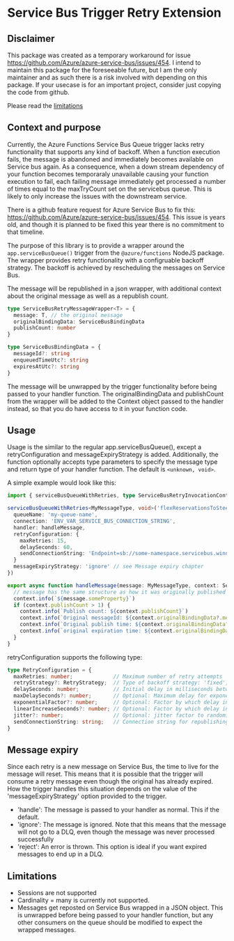 # Service Bus Trigger Retry Extension

## Disclaimer
This package was created as a temporary workaround for issue https://github.com/Azure/azure-service-bus/issues/454. I intend to maintain this package for the foreseeable future, but I am the only maintainer and as such there is a risk involved with depending on this package. If your usecase is for an important project, consider just copying the code from github.

Please read the [limitations](#limitations)

## Context and purpose
Currently, the Azure Functions Service Bus Queue trigger lacks retry functionality that supports any kind of backoff. 
When a function execution fails, the message is abandoned and immediately becomes available on Service bus again. As a consequence, when a down stream dependency of your function becomes temporaraly unavailable causing your function execution to fail, each failing message immediately get processed a number of times equal to the maxTryCount set on the servicebus queue. This is likely to only increase the issues with the downstream service.

There is a github feature request for Azure Service Bus to fix this: https://github.com/Azure/azure-service-bus/issues/454. This issue is years old, and though it is planned to be fixed this year there is no commitment to that timeline.

The purpose of this library is to provide a wrapper around the ```app.serviceBusQueue()``` trigger from the ```@azure/functions``` NodeJS package. The wrapper provides retry functionality with a configruable backoff strategy. The backoff is achieved by rescheduling the messages on Service Bus. 

The message will be republished in a json wrapper, with additional context about the original message as well as a republish count.

```typescript
type ServiceBusRetryMessageWrapper<T> = {
  message: T, // the original message
  originalBindingData: ServiceBusBindingData
  publishCount: number
}

type ServiceBusBindingData = {
  messageId?: string
  enqueuedTimeUtc?: string
  expiresAtUtc?: string
}
```

The message will be unwrapped by the trigger functionality before being passed to your handler function. The originalBindingData and publishCount from the wrapper will be added to the Context object passed to the handler instead, so that you do have access to it in your function code. 

## Usage
Usage is the similar to the regular app.serviceBusQueue(), except a retryConfiguration and messageExpiryStrategy is added. Additionally, the function optionally accepts type parameters to specify the message type and return type of your handler function. The default is `<unknown, void>`.

A simple example would look like this:

```typescript
import { serviceBusQueueWithRetries, type ServiceBusRetryInvocationContext } from '@joost_lambregts/azure-functions-servicebus-retries'

serviceBusQueueWithRetries<MyMessageType, void>('flexReservationsToSteeringbox', {
  queueName: 'my-queue-name',
  connection: 'ENV_VAR_SERVICE_BUS_CONNECTION_STRING',
  handler: handleMessage,
  retryConfiguration: {
    maxRetries: 15,
    delaySeconds: 60,
    sendConnectionString: 'Endpoint=sb://some-namespace.servicebus.windows.net/;SharedAccessKeyName=send;SharedAccessKey=some-key;EntityPath=some-queue',
  }
  messageExpiryStrategy: 'ignore' // see Message expiry chapter
})

export async function handleMessage(message: MyMessageType, context: ServiceBusRetryInvocationContext): Promise<void> {
  // message has the same structure as how it was originally published to servive bus
  context.info(`${message.someProperty}`)
  if (context.publishCount > 1) {
    context.info(`Publish count: ${context.publishCount}`)
    context.info(`Original messageId: ${context.originalBindingData?.messageId}`)
    context.info(`Original publish time: ${context.originalBindingData?.enqueuedTimeUtc}`)
    context.info(`original expiration time: ${context.originalBindingData?.expiresAtUtc}`)
  }
}
```

retryConfiguration supports the following type:

``` typescript
type RetryConfiguration = {
  maxRetries: number;             // Maximum number of retry attempts
  retryStrategy?: RetryStrategy;  // Type of backoff strategy: 'fixed', 'linear' or 'exponential' (default: 'fixed')
  delaySeconds: number;           // Initial delay in milliseconds between retries (for both strategies)
  maxDelaySeconds?: number;       // Optional: Maximum delay for exponential backoff (to avoid too long waits)
  exponentialFactor?: number;     // Optional: Factor by which delay increases for exponential backoff (default: 2)
  linearIncreaseSeconds?: number; // Optional: Factor by which delay increases for linear backoff
  jitter?: number;                // Optional: jitter factor to randomize delay (default: 0.1)
  sendConnectionString: string;   // Connection string for republishing messages to service bus.
}
```

## Message expiry
Since each retry is a new message on Service Bus, the time to live for the message will reset. This means that it is possible that the trigger will consume a retry message even though the original has already expired. How the trigger handles this situation depends on the value of the 'messageExpiryStrategy' option provided to the trigger. 
- 'handle': The message is passed to your handler as normal. This if the default.
- 'ignore': The message is ignored. Note that this means that the message will not go to a DLQ, even though the message was never processed successfully
- 'reject': An error is thrown. This option is ideal if you want expired messages to end up in a DLQ.


## Limitations
- Sessions are not supported
- Cardinality = many is currently not supported.
- Messages get reposted on Service Bus wrapped in a JSON object. This is unwrapped before being passed to your handler function, but any other consumers on the queue should be modified to expect the wrapped messages.